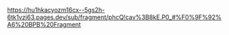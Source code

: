 https://hu1hkacyozm16cx--5gs2h-6tk1vzj63.pages.dev/sub/fragment/phcQ!cav%3B8kE.P0_#%F0%9F%92%A6%20BPB%20Fragment
